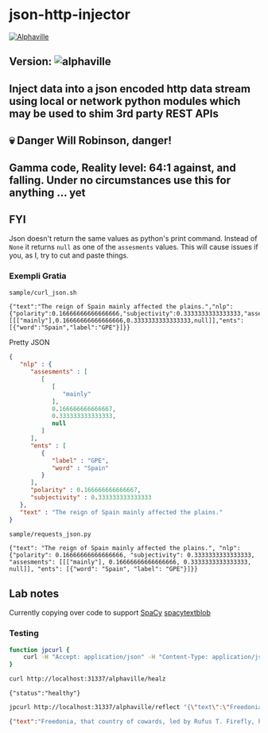 # json-http-injector

[![Alphaville](https://github.com/CodeAKrome/json-http-injector/actions/workflows/main.yml/badge.svg)](https://github.com/CodeAKrome/json-http-injector/actions/workflows/main.yml)

## Version: ![alphaville](https://user-images.githubusercontent.com/44734955/227808001-3c82808d-3909-488a-bb6f-385c8c19edb8.png)

## Inject data into a json encoded http data stream using local or network python modules which may be used to shim 3rd party REST APIs

## :skull: **Danger Will Robinson, danger!**

## Gamma code, Reality level: 64:1 against, and falling. Under no circumstances use this for anything ... yet

## FYI

Json doesn't return the same values as python's print command. Instead of `None` it returns `null` as one of the `assesments` values. This will cause issues if you, as I, try to cut and paste things.
### Exempli Gratia

```sh
sample/curl_json.sh
```

```text
{"text":"The reign of Spain mainly affected the plains.","nlp":{"polarity":0.16666666666666666,"subjectivity":0.3333333333333333,"assesments":[[["mainly"],0.16666666666666666,0.3333333333333333,null]],"ents":[{"word":"Spain","label":"GPE"}]}}
```

Pretty JSON
```json
{
   "nlp" : {
      "assesments" : [
         [
            [
               "mainly"
            ],
            0.166666666666667,
            0.333333333333333,
            null
         ]
      ],
      "ents" : [
         {
            "label" : "GPE",
            "word" : "Spain"
         }
      ],
      "polarity" : 0.166666666666667,
      "subjectivity" : 0.333333333333333
   },
   "text" : "The reign of Spain mainly affected the plains."
}
```

```sh
sample/requests_json.py
```

```text
{"text": "The reign of Spain mainly affected the plains.", "nlp": {"polarity": 0.16666666666666666, "subjectivity": 0.3333333333333333, "assesments": [[["mainly"], 0.16666666666666666, 0.3333333333333333, null]], "ents": [{"word": "Spain", "label": "GPE"}]}}
```

## Lab notes

Currently copying over code to support [SpaCy](https://spacy.io/) [spacytextblob](https://spacy.io/universe/project/spacy-textblob)

### Testing

```zsh
function jpcurl {
    curl -H "Accept: application/json" -H "Content-Type: application/json" -X POST -d $2 $1
}
```

```sh
curl http://localhost:31337/alphaville/healz
```

```text
{"status":"healthy"}
```

```sh
jpcurl http://localhost:31337/alphaville/reflect "{\"text\":\"Freedonia, that country of cowards, led by Rufus T. Firefly, has committed a dastardly deed by cravenly surendering to the Librarian's Assc. of Communicado.\"}"
```

```json
{"text":"Freedonia, that country of cowards, led by Rufus T. Firefly, has committed a dastardly deed by cravenly surendering to the Librarian's Assc. of Communicado.","nlp":{"polarity":0.0,"subjectivity":0.0,"assesments":[],"ents":[{"word":"Freedonia","label":"GPE"},{"word":"Rufus T. Firefly","label":"PERSON"},{"word":"Communicado","label":"ORG"}]}}
```
